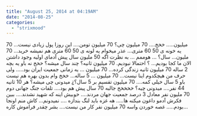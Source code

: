 ```yaml
---
title: "August 25, 2014 at 04:19AM"
date: "2014-08-25"
categories: 
  - "strixmood"
---
```


70 میلیون..... خخخ.... 70 میلیون چی؟ 70 میلیون تومن.... این روزا پول زیادی نیست... یه خونه ی 50 60 متری... عذر میخوام یه لونه ی 50 60 متری هم نمیشه خرید... 70 ملیون... سال؟ ... هوممم ... به نظرت اگه 50 ملیون سال پیش آدمای اولیه وجود داشتن الان ما کجا بودیم... ؟ احتمالا نبودیم. 70 میلیون ثانیه؟ چند سال میشه؟ خخخ نه باو یه بچه 2 ساله 70 میلیون ثانیه زندگی کرده... 70 میلیون ... یه زمانی جمعیت ایران بود..... ولی حرف من هیچکدوم اینا نیست... 70 میلیون ... 5 ساله... خخخ وام بدون بهره هم نیست باو 5 سال خیلی کمه.... 70 میلیون تقسیم بر 5 سال؟¿ میدونی چی میشه؟ هر 10 ثانیه 44 نفر.... میدونی چیه؟ خخخخخ جالبه 70 سال پیش هم بود.... تلفات جنگ جهانی دوم 70 ملیون نفر معادل 3 درصد جمعیت جهان مردند.... خوبیش اینه که شهید نشدند.... ببین فکرش آدمو داغون میکنه ها..... هه غزه باید لنگ بندازه .... نمیدونم... کاش منم اونجا بودم..... غصه خوردن واسه 70 میلیون نفر کار من نیست.... بشر چقدر فراموش کاره...
